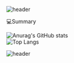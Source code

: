 ![header](https://capsule-render.vercel.app/api?type=waving&color=2E8B57&height=250&section=header&text=Hello%20World&fontSize=50&fontColor=ffffff&fontAlignY=40)


💻Summary

![Anurag's GitHub stats](https://github-readme-stats.vercel.app/api?username=kyseul513&show_icons=true&theme=vue)<br>
![Top Langs](https://github-readme-stats.vercel.app/api/top-langs/?username=kyseul513&layout=Demo&theme=vue)


![header](https://capsule-render.vercel.app/api?type=soft&color=2E8B57&height=250&section=header)
<!--
**kyseul513/kyseul513** is a ✨ _special_ ✨ repository because its `README.md` (this file) appears on your GitHub profile.

Here are some ideas to get you started:

- 🔭 I’m currently working on ...
- 🌱 I’m currently learning ...
- 👯 I’m looking to collaborate on ...
- 🤔 I’m looking for help with ...
- 💬 Ask me about ...
- 📫 How to reach me: ...
- 😄 Pronouns: ...
- ⚡ Fun fact: ...
-->
